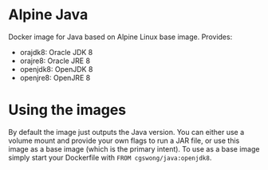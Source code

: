 # Alpine Java
Docker image for Java based on Alpine Linux base image. Provides:

- orajdk8: Oracle JDK 8
- orajre8: Oracle JRE 8
- openjdk8: OpenJDK 8
- openjre8: OpenJRE 8

# Using the images
By default the image just outputs the Java version. You can either use a volume mount and provide your own flags to run a JAR file, or use this image as a base image (which is the primary intent). To use as a base image simply start your Dockerfile with `FROM cgswong/java:openjdk8`.
